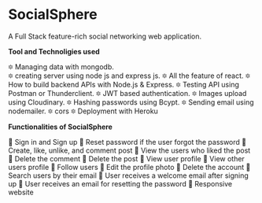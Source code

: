 # SocialSphere
A Full Stack feature-rich social networking web application.

**Tool and Technoligies used**

🔯 Managing data with mongodb.  <br>
🔯 creating server using node js and express js.
🔯 All the feature of react.
🔯 How to build backend APIs with Node.js & Express.
🔯 Testing API using Postman or Thunderclient.
🔯 JWT based authentication.
🔯 Images upload using Cloudinary.
🔯 Hashing passwords using Bcypt.
🔯 Sending email using nodemailer.
🔯 cors
🔯 Deployment with Heroku
    
**Functionalities of SocialSphere**

🔵 Sign in and Sign up
🔵 Reset password if the user forgot the password
🔵 Create, like, unlike, and comment post
🔵 View the users who liked the post
🔵 Delete the comment
🔵 Delete the post
🔵 View user profile
🔵 View other users profile
🔵 Follow users
🔵 Edit the profile photo
🔵 Delete the account
🔵 Search users by their email
🔵 User receives a welcome email after signing up 
🔵 User receives an email for resetting the password
🔵 Responsive website
